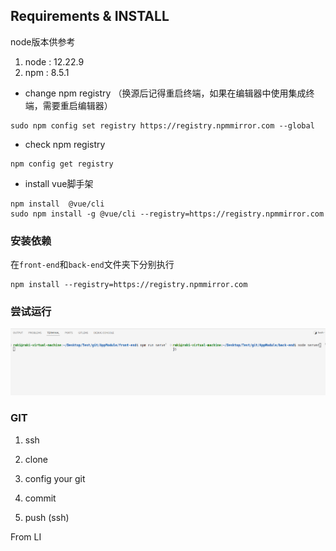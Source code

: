 
## Requirements & INSTALL
node版本供参考
1. node : 12.22.9
2. npm  : 8.5.1

- change npm registry （换源后记得重启终端，如果在编辑器中使用集成终端，需要重启编辑器）
```
sudo npm config set registry https://registry.npmmirror.com --global
```

- check npm registry
```
npm config get registry
```

- install vue脚手架
```
npm install  @vue/cli
sudo npm install -g @vue/cli --registry=https://registry.npmmirror.com
```

### 安装依赖
在`front-end`和`back-end`文件夹下分别执行
```
npm install --registry=https://registry.npmmirror.com
```

### 尝试运行
![alt text](assets/README-IMAGES/README/image.png)

### GIT
1. ssh



1. clone
2. config your git
3. commit
4. push (ssh)



From LI
